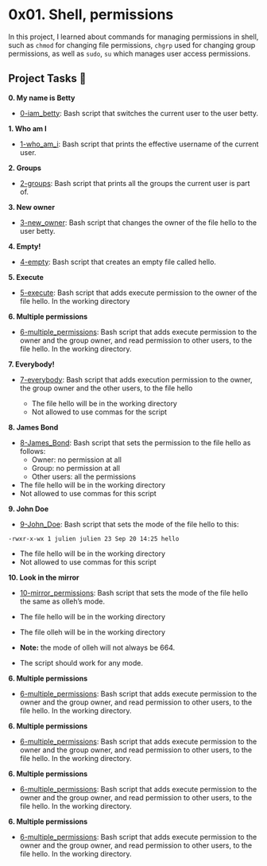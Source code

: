 # 0x01. Shell, permissions

In this project, I learned about commands for managing permissions in shell, 
such as `chmod` for changing file permissions, `chgrp` used for changing group 
permissions, as well as `sudo`, `su` which manages user access permissions.

## Project Tasks :page_with_curl:

**0. My name is Betty**
  * [0-iam_betty](./0-iam_betty): Bash script that switches the current user to 
the user betty.

**1. Who am I**
  * [1-who_am_i](./1-who_am_i): Bash script that prints the effective username of 
the current user.

**2. Groups**
  * [2-groups](./2-groups): Bash script that prints all the groups the current 
user is part of.

**3. New owner**
  * [3-new_owner](./3-new_owner): Bash script that changes the owner of the file 
hello to the user betty.

**4. Empty!**
  * [4-empty](./4-empty): Bash script that creates an empty file called hello.

**5. Execute**
  * [5-execute](./5-execute): Bash script that adds execute permission to the owner 
of the file hello. In  the working directory

**6. Multiple permissions**
  * [6-multiple_permissions](./6-multiple_permissions): Bash script that adds execute 
permission to the owner and the group owner, and read permission to other users, 
to the file hello. In the working directory.

**7. Everybody!**
  * [7-everybody](./7-everybody): Bash script that adds execution permission to the owner, 
the group owner and the other users, to the file hello

	* The file hello will be in the working directory
	* Not allowed to use commas for the script

**8. James Bond**
  * [8-James_Bond](./8-James_Bond): Bash script that sets the permission to the file hello as follows:
	* Owner: no permission at all
	* Group: no permission at all
	* Other users: all the permissions
  * The file hello will be in the working directory 
  * Not allowed to use commas for this script

**9. John Doe**
  * [9-John_Doe](./9-John_Doe): Bash script that sets the mode of the file hello to this:

  `-rwxr-x-wx 1 julien julien 23 Sep 20 14:25 hello`
  * The file hello will be in the working directory
  * Not allowed to use commas for this script

**10. Look in the mirror**
  * [10-mirror_permissions](./10-mirror_permissions): Bash script that sets the mode of the file hello 
the same as olleh’s mode.

  * The file hello will be in the working directory
  * The file olleh will be in the working directory
  * **Note:** the mode of olleh will not always be 664. 
  * The script should work for any mode.

**6. Multiple permissions**
  * [6-multiple_permissions](./6-multiple_permissions): Bash script that adds execute
permission to the owner and the group owner, and read permission to other users,
to the file hello. In the working directory.

**6. Multiple permissions**
  * [6-multiple_permissions](./6-multiple_permissions): Bash script that adds execute
permission to the owner and the group owner, and read permission to other users,
to the file hello. In the working directory.

**6. Multiple permissions**
  * [6-multiple_permissions](./6-multiple_permissions): Bash script that adds execute
permission to the owner and the group owner, and read permission to other users,
to the file hello. In the working directory.

**6. Multiple permissions**
  * [6-multiple_permissions](./6-multiple_permissions): Bash script that adds execute
permission to the owner and the group owner, and read permission to other users,
to the file hello. In the working directory.
